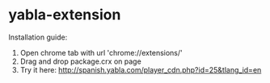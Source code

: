 yabla-extension
===============

Installation guide:

1. Open chrome tab with url 'chrome://extensions/' 
1. Drag and drop package.crx on page
1. Try it here: http://spanish.yabla.com/player_cdn.php?id=25&tlang_id=en
